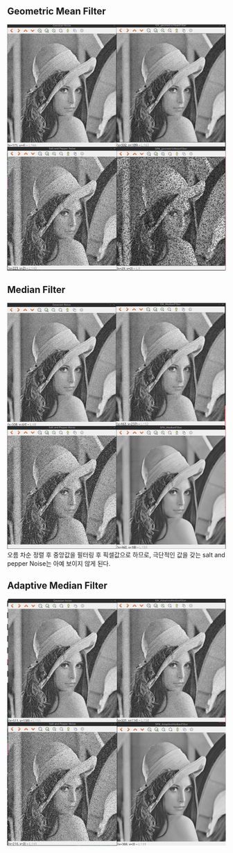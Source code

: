 
## Geometric Mean Filter
![alt text](/Image_Processing/Spatial_Filtering/Noise_Filtering/Images/3x3geometricMeanFilter.png)

## Median Filter
![alt text](/Image_Processing/Spatial_Filtering/Noise_Filtering/Images/3x3MedianFilter.png)
오름 차순 정렬 후 중앙값을 필터링 후 픽셀값으로 하므로, 극단적인 값을 갖는 salt and pepper Noise는 아예 보이지 않게 된다.

## Adaptive Median Filter
![alt text](/Image_Processing/Spatial_Filtering/Noise_Filtering/Images/3x3AdaptiveMedianFilter.png)